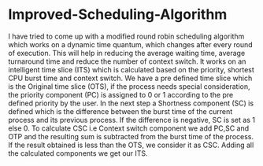 # Improved-Scheduling-Algorithm
I have tried to come up with a modified round robin scheduling algorithm which works on a dynamic time quantum, which changes after every round of execution. This will help in reducing the average waiting time, average turnaround time and reduce the number of context switch. It works on an intelligent time slice (ITS) which is calculated based on the priority, shortest CPU burst time and context switch. We have a pre defined time slice which is the Original time slice (OTS), if the process needs special consideration, the priority component (PC) is assigned to 0 or 1 according to the pre defined priority by the user. In the next step a Shortness component (SC) is defined which is the difference between the burst time of the current process and its previous process. If the difference is negative, SC is set as 1 else 0. To calculate CSC i.e Context switch component we add PC,SC and OTP and the resulting sum is subtracted from the burst time of the process. If the result obtained is less than the OTS, we consider it as CSC. Adding all the calculated components we get our ITS.
